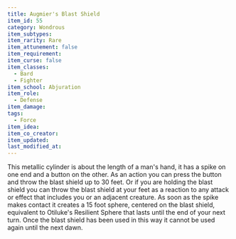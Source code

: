 ```yaml
---
title: Augmier's Blast Shield
item_id: 55
category: Wondrous
item_subtypes:
item_rarity: Rare
item_attunement: false
item_requirement:
item_curse: false
item_classes:
  - Bard
  - Fighter
item_school: Abjuration
item_role:
  - Defense
item_damage:
tags:
  - Force
item_idea:
item_co_creator:
item_updated:
last_modified_at:
---
```


This metallic cylinder is about the length of a man's hand, it has a spike on one end and a button on the other.
As an action you can press the button and throw the blast shield up to 30 feet. Or if you are holding the blast shield you can throw the blast shield at your feet as a reaction to any attack or effect that includes you or an adjacent creature.
As soon as the spike makes contact it creates a 15 foot sphere, centered on the blast shield, equivalent to Otiluke's Resilient Sphere that lasts until the end of your next turn.
Once the blast shield has been used in this way it cannot be used again until the next dawn.
